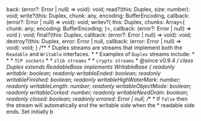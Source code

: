 back: (error?: Error | null) => void): void;
            read?(this: Duplex, size: number): void;
            write?(this: Duplex, chunk: any, encoding: BufferEncoding, callback: (error?: Error | null) => void): void;
            writev?(
                this: Duplex,
                chunks: Array<{
                    chunk: any;
                    encoding: BufferEncoding;
                }>,
                callback: (error?: Error | null) => void
            ): void;
            final?(this: Duplex, callback: (error?: Error | null) => void): void;
            destroy?(this: Duplex, error: Error | null, callback: (error: Error | null) => void): void;
        }
        /**
         * Duplex streams are streams that implement both the `Readable` and `Writable` interfaces.
         *
         * Examples of `Duplex` streams include:
         *
         * * `TCP sockets`
         * * `zlib streams`
         * * `crypto streams`
         * @since v0.9.4
         */
        class Duplex extends ReadableBase implements WritableBase {
            readonly writable: boolean;
            readonly writableEnded: boolean;
            readonly writableFinished: boolean;
            readonly writableHighWaterMark: number;
            readonly writableLength: number;
            readonly writableObjectMode: boolean;
            readonly writableCorked: number;
            readonly writableNeedDrain: boolean;
            readonly closed: boolean;
            readonly errored: Error | null;
            /**
             * If `false` then the stream will automatically end the writable side when the
             * readable side ends. Set initially b